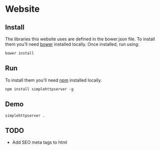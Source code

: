 # Website

## Install

The libraries this website uses are defined in the bower.json file.  To install them you'll need [bower](https://bower.io) installed locally.  Once installed, run using:

```bower install```

## Run

To install them you'll need [npm](https://www.npmjs.com) installed locally.

```npm install simplehttpserver -g```

## Demo

```simplehttpserver .```


## TODO

* Add SEO meta tags to html